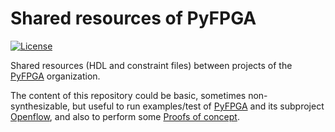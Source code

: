 # Shared resources of PyFPGA

[![License](https://img.shields.io/github/license/PyFPGA/resources.svg?longCache=true)](https://github.com/PyFPGA/resources/blob/main/LICENSE)

Shared resources (HDL and constraint files) between projects of the [PyFPGA](https://github.com/PyFPGA) organization.

The content of this repository could be basic, sometimes non-synthesizable, but useful to run examples/test of
[PyFPGA](https://github.com/PyFPGA/pyfpga) and its subproject [Openflow](https://github.com/PyFPGA/openflow),
and also to perform some [Proofs of concept](https://github.com/PyFPGA/poc).
